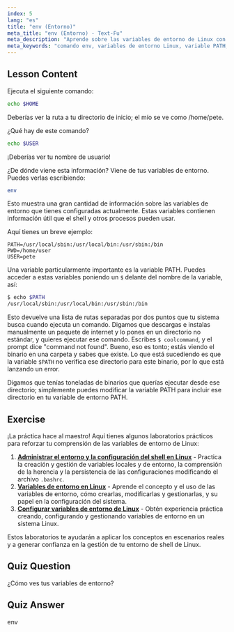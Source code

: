 ```yaml
---
index: 5
lang: "es"
title: "env (Entorno)"
meta_title: "env (Entorno) - Text-Fu"
meta_description: "Aprende sobre las variables de entorno de Linux con el comando 'env'. Entiende las variables PATH, HOME y USER. Obtén una guía para principiantes para gestionar tu entorno Linux."
meta_keywords: "comando env, variables de entorno Linux, variable PATH, tutorial Linux, Linux para principiantes, variables de shell, guía Linux"
---
```


## Lesson Content

Ejecuta el siguiente comando:

```bash
echo $HOME
```

Deberías ver la ruta a tu directorio de inicio; el mío se ve como /home/pete.

¿Qué hay de este comando?

```bash
echo $USER
```

¡Deberías ver tu nombre de usuario!

¿De dónde viene esta información? Viene de tus variables de entorno. Puedes verlas escribiendo:

```bash
env
```

Esto muestra una gran cantidad de información sobre las variables de entorno que tienes configuradas actualmente. Estas variables contienen información útil que el shell y otros procesos pueden usar.

Aquí tienes un breve ejemplo:

```plaintext
PATH=/usr/local/sbin:/usr/local/bin:/usr/sbin:/bin
PWD=/home/user
USER=pete
```

Una variable particularmente importante es la variable PATH. Puedes acceder a estas variables poniendo un `$` delante del nombre de la variable, así:

```bash
$ echo $PATH
/usr/local/sbin:/usr/local/bin:/usr/sbin:/bin
```

Esto devuelve una lista de rutas separadas por dos puntos que tu sistema busca cuando ejecuta un comando. Digamos que descargas e instalas manualmente un paquete de internet y lo pones en un directorio no estándar, y quieres ejecutar ese comando. Escribes `$ coolcommand`, y el prompt dice "command not found". Bueno, eso es tonto; estás viendo el binario en una carpeta y sabes que existe. Lo que está sucediendo es que la variable `$PATH` no verifica ese directorio para este binario, por lo que está lanzando un error.

Digamos que tenías toneladas de binarios que querías ejecutar desde ese directorio; simplemente puedes modificar la variable PATH para incluir ese directorio en tu variable de entorno PATH.

## Exercise

¡La práctica hace al maestro! Aquí tienes algunos laboratorios prácticos para reforzar tu comprensión de las variables de entorno de Linux:

1. **[Administrar el entorno y la configuración del shell en Linux](https://labex.io/es/labs/comptia-manage-shell-environment-and-configuration-in-linux-590838)** - Practica la creación y gestión de variables locales y de entorno, la comprensión de la herencia y la persistencia de las configuraciones modificando el archivo `.bashrc`.
2. **[Variables de entorno en Linux](https://labex.io/es/labs/linux-environment-variables-in-linux-385274)** - Aprende el concepto y el uso de las variables de entorno, cómo crearlas, modificarlas y gestionarlas, y su papel en la configuración del sistema.
3. **[Configurar variables de entorno de Linux](https://labex.io/es/labs/linux-configure-linux-environment-variables-437861)** - Obtén experiencia práctica creando, configurando y gestionando variables de entorno en un sistema Linux.

Estos laboratorios te ayudarán a aplicar los conceptos en escenarios reales y a generar confianza en la gestión de tu entorno de shell de Linux.

## Quiz Question

¿Cómo ves tus variables de entorno?

## Quiz Answer

env
